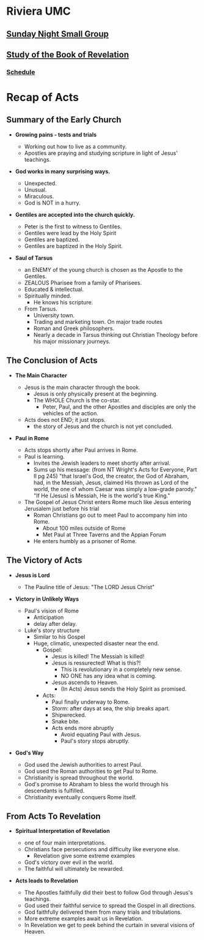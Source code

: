 # Riviera UMC
## [Sunday Night Small Group](/README.md)
## [Study of the Book of Revelation](/Revelation/README.md)
### [Schedule](/00-Rev-Schedule.md)


# Recap of Acts

## Summary of the Early Church

- **Growing pains - tests and trials**
  - Working out how to live as a community.
  - Apostles are praying and studying scripture in light of Jesus' teachings.

- **God works in many surprising ways.**
  - Unexpected.
  - Unusual.
  - Miraculous.
  - God is NOT in a hurry.

- **Gentiles are accepted into the church quickly.**
  - Peter is the first to witness to Gentiles.
  - Gentiles were lead by the Holy Spirit
  - Gentiles are baptized.
  - Gentiles are baptized in the Holy Spirit.

- **Saul of Tarsus**
  - an ENEMY of the young church is chosen as the Apostle to the Gentiles.
  - ZEALOUS Pharisee from a family of Pharisees.
  - Educated & intellectual.
  - Spiritually minded.
    - He knows his scripture.
  - From Tarsus.
    - University town.
    - Trading and marketing town. On major trade routes
    - Roman and Greek philosophers.
    - Nearly a decade in Tarsus thinking out Christian Theology before his major missionary journeys.

## The Conclusion of Acts

- **The Main Character**
  - Jesus is the main character through the book.
    - Jesus is only physically present at the beginning.
    - The WHOLE Church is the co-star.
      - Peter, Paul, and the other Apostles and disciples are only the vehicles of the action.
  - Acts does not END; it just stops.
    - the story of Jesus and the church is not yet concluded.

- **Paul in Rome**
  - Acts stops shortly after Paul arrives in Rome.
  - Paul is learning.
    - Invites the Jewish leaders to meet shortly after arrival.
	- Sums up his message: (from NT Wright's Acts for Everyone, Part II pg 245) "that Israel's God, the creator, the God of Abraham, had, in the Messiah, Jesus, claimed His thrown as Lord of the world, the one of whom Caesar was simply a low-grade parody."
    "If He (Jesus) is Messiah, He is the world's true King."
  - The Gospel of Jesus Christ enters Rome much like Jesus entering Jerusalem just before his trial
    - Roman Christians go out to meet Paul to accompany him into Rome.
      - About 100 miles outside of Rome
      - Met Paul at Three Taverns and the Appian Forum
    - He enters humbly as a prisoner of Rome.

## The Victory of Acts

- **Jesus is Lord**
  - The Pauline title of Jesus: "The LORD Jesus Christ"

- **Victory in Unlikely Ways**
  - Paul's vision of Rome
    - Anticipation
	- delay after delay.
  - Luke's story structure
    - Similar to his Gospel
	- Huge, climatic, unexpected disaster near the end.
      - Gospel:
	    - Jesus is killed!  The Messiah is killed!
		- Jesus is ressurected!  What is this?!
		  - This is revolutionary in a completely new sense.
		  - NO ONE has any idea what is coming.
		- Jesus ascends to Heaven.
		  - (In Acts) Jesus sends the Holy Spirit as promised.
      - Acts:
	    - Paul finally underway to Rome.
		- Storm: after days at sea, the ship breaks apart.
		- Shipwrecked.
		- Snake bite.
	    - Acts ends more abruptly
	      - Avoid equating Paul with Jesus.
	      - Paul's story stops abruptly.

- **God's Way**
  - God used the Jewish authorities to arrest Paul.
  - God used the Roman authorities to get Paul to Rome.
  - Christianity is spread throughout the world.
  - God's promise to Abraham to bless the world through his descendants is fulfilled.
  - Christianity eventually conquers Rome itself.

## From Acts To Revelation

- **Spiritual Interpretation of Revelation**
  - one of four main interpretations.
  - Christians face persecutions and difficulty like everyone else.
    - Revelation give some extreme examples
  - God's victory over evil in the world.
  - The faithful will ultimately be rewarded.

- **Acts leads to Revelation**
  - The Apostles faithfully did their best to follow God through Jesus's teachings.
  - God used their faithful service to spread the Gospel in all directions.
  - God faithfully delivered them from many trials and tribulations.
  - More extreme examples await us in Revelation.
  - In Revelation we get to peek behind the curtain in several visions of Heaven.







